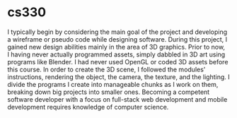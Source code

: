 # cs330
I typically begin by considering the main goal of the project and developing a wireframe or pseudo code while designing software. During this project, I gained new design abilities mainly in the area of 3D graphics. Prior to now, I having never actually programmed assets, simply dabbled in 3D art using programs like Blender. I had never used OpenGL or coded 3D assets before this course.
In order to create the 3D scene, I followed the modules' instructions, rendering the object, the camera, the texture, and the lighting. I divide the programs I create into manageable chunks as I work on them, breaking down big projects into smaller ones.
Becoming a competent software developer with a focus on full-stack web development and mobile development requires knowledge of computer science.
